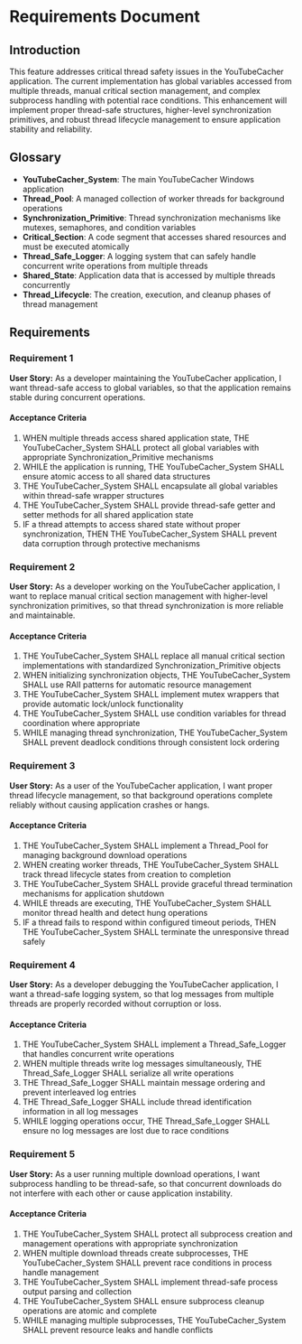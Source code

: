 # Requirements Document

## Introduction

This feature addresses critical thread safety issues in the YouTubeCacher application. The current implementation has global variables accessed from multiple threads, manual critical section management, and complex subprocess handling with potential race conditions. This enhancement will implement proper thread-safe structures, higher-level synchronization primitives, and robust thread lifecycle management to ensure application stability and reliability.

## Glossary

- **YouTubeCacher_System**: The main YouTubeCacher Windows application
- **Thread_Pool**: A managed collection of worker threads for background operations
- **Synchronization_Primitive**: Thread synchronization mechanisms like mutexes, semaphores, and condition variables
- **Critical_Section**: A code segment that accesses shared resources and must be executed atomically
- **Thread_Safe_Logger**: A logging system that can safely handle concurrent write operations from multiple threads
- **Shared_State**: Application data that is accessed by multiple threads concurrently
- **Thread_Lifecycle**: The creation, execution, and cleanup phases of thread management

## Requirements

### Requirement 1

**User Story:** As a developer maintaining the YouTubeCacher application, I want thread-safe access to global variables, so that the application remains stable during concurrent operations.

#### Acceptance Criteria

1. WHEN multiple threads access shared application state, THE YouTubeCacher_System SHALL protect all global variables with appropriate Synchronization_Primitive mechanisms
2. WHILE the application is running, THE YouTubeCacher_System SHALL ensure atomic access to all shared data structures
3. THE YouTubeCacher_System SHALL encapsulate all global variables within thread-safe wrapper structures
4. THE YouTubeCacher_System SHALL provide thread-safe getter and setter methods for all shared application state
5. IF a thread attempts to access shared state without proper synchronization, THEN THE YouTubeCacher_System SHALL prevent data corruption through protective mechanisms

### Requirement 2

**User Story:** As a developer working on the YouTubeCacher application, I want to replace manual critical section management with higher-level synchronization primitives, so that thread synchronization is more reliable and maintainable.

#### Acceptance Criteria

1. THE YouTubeCacher_System SHALL replace all manual critical section implementations with standardized Synchronization_Primitive objects
2. WHEN initializing synchronization objects, THE YouTubeCacher_System SHALL use RAII patterns for automatic resource management
3. THE YouTubeCacher_System SHALL implement mutex wrappers that provide automatic lock/unlock functionality
4. THE YouTubeCacher_System SHALL use condition variables for thread coordination where appropriate
5. WHILE managing thread synchronization, THE YouTubeCacher_System SHALL prevent deadlock conditions through consistent lock ordering

### Requirement 3

**User Story:** As a user of the YouTubeCacher application, I want proper thread lifecycle management, so that background operations complete reliably without causing application crashes or hangs.

#### Acceptance Criteria

1. THE YouTubeCacher_System SHALL implement a Thread_Pool for managing background download operations
2. WHEN creating worker threads, THE YouTubeCacher_System SHALL track thread lifecycle states from creation to completion
3. THE YouTubeCacher_System SHALL provide graceful thread termination mechanisms for application shutdown
4. WHILE threads are executing, THE YouTubeCacher_System SHALL monitor thread health and detect hung operations
5. IF a thread fails to respond within configured timeout periods, THEN THE YouTubeCacher_System SHALL terminate the unresponsive thread safely

### Requirement 4

**User Story:** As a developer debugging the YouTubeCacher application, I want a thread-safe logging system, so that log messages from multiple threads are properly recorded without corruption or loss.

#### Acceptance Criteria

1. THE YouTubeCacher_System SHALL implement a Thread_Safe_Logger that handles concurrent write operations
2. WHEN multiple threads write log messages simultaneously, THE Thread_Safe_Logger SHALL serialize all write operations
3. THE Thread_Safe_Logger SHALL maintain message ordering and prevent interleaved log entries
4. THE Thread_Safe_Logger SHALL include thread identification information in all log messages
5. WHILE logging operations occur, THE Thread_Safe_Logger SHALL ensure no log messages are lost due to race conditions

### Requirement 5

**User Story:** As a user running multiple download operations, I want subprocess handling to be thread-safe, so that concurrent downloads do not interfere with each other or cause application instability.

#### Acceptance Criteria

1. THE YouTubeCacher_System SHALL protect all subprocess creation and management operations with appropriate synchronization
2. WHEN multiple download threads create subprocesses, THE YouTubeCacher_System SHALL prevent race conditions in process handle management
3. THE YouTubeCacher_System SHALL implement thread-safe process output parsing and collection
4. THE YouTubeCacher_System SHALL ensure subprocess cleanup operations are atomic and complete
5. WHILE managing multiple subprocesses, THE YouTubeCacher_System SHALL prevent resource leaks and handle conflicts